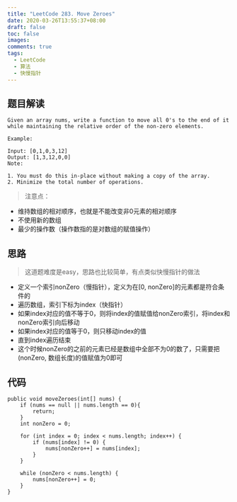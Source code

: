 ```yaml
---
title: "LeetCode 283. Move Zeroes"
date: 2020-03-26T13:55:37+08:00
draft: false
toc: false
images:
comments: true
tags:
  - LeetCode
  - 算法
  - 快慢指针
---
```


## 题目解读

```
Given an array nums, write a function to move all 0's to the end of it while maintaining the relative order of the non-zero elements.

Example:

Input: [0,1,0,3,12]
Output: [1,3,12,0,0]
Note:

1. You must do this in-place without making a copy of the array.
2. Minimize the total number of operations.

```


> 注意点：  

- 维持数组的相对顺序，也就是不能改变非0元素的相对顺序
- 不使用新的数组
- 最少的操作数（操作数指的是对数组的赋值操作）

## 思路
> 这道题难度是easy，思路也比较简单，有点类似快慢指针的做法  

- 定义一个索引nonZero（慢指针），定义为在[0, nonZero]的元素都是符合条件的
- 遍历数组，索引下标为index（快指针）
- 如果index对应的值不等于0，则将index的值赋值给nonZero索引，将index和nonZero索引向后移动
- 如果index对应的值等于0，则只移动index的值
- 直到index遍历结束
- 这个时候nonZero的之前的元素已经是数组中全部不为0的数了，只需要把(nonZero, 数组长度)的值赋值为0即可

## 代码

```
public void moveZeroes(int[] nums) {
    if (nums == null || nums.length == 0){
        return;
    }
    int nonZero = 0;

    for (int index = 0; index < nums.length; index++) {
        if (nums[index] != 0) {
            nums[nonZero++] = nums[index];
        }
    }

    while (nonZero < nums.length) {
        nums[nonZero++] = 0;
    }
}
```